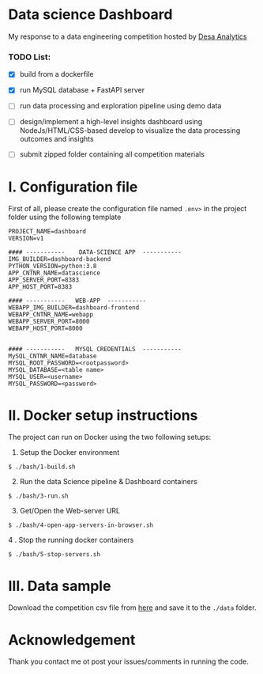 #  Data science Dashboard
My response to a data engineering competition  hosted by [Desa Analytics](https://www.linkedin.com/groups/14527011/)


### TODO List: 
- [x] build from a dockerfile
- [x] run MySQL database + FastAPI server
- [ ] run data processing and exploration pipeline using demo data
- [ ] design/implement a high-level insights dashboard using NodeJs/HTML/CSS-based develop to visualize the data processing outcomes and insights
- [ ] submit zipped folder containing all competition materials



# I. Configuration file
First of all, please create the configuration file named `.env>` in the project folder using the following template
```
PROJECT_NAME=dashboard
VERSION=v1

#### -----------    DATA-SCIENCE APP  -----------
IMG_BUILDER=dashboard-backend
PYTHON_VERSION=python:3.8
APP_CNTNR_NAME=datascience
APP_SERVER_PORT=8383
APP_HOST_PORT=8383

#### -----------   WEB-APP  -----------
WEBAPP_IMG_BUILDER=dashboard-frontend
WEBAPP_CNTNR_NAME=webapp
WEBAPP_SERVER_PORT=8000
WEBAPP_HOST_PORT=8000


#### -----------   MYSQL CREDENTIALS  -----------
MySQL_CNTNR_NAME=database
MYSQL_ROOT_PASSWORD=<rootpassword>
MYSQL_DATABASE=<table name>
MYSQL_USER=<username>
MYSQL_PASSWORD=<password>

```


# II. Docker setup instructions 

The project can run on Docker using the two  following setups: 

1. Setup the Docker environment

```
$ ./bash/1-build.sh
```

2. Run the data Science pipeline  & Dashboard containers

```
$ ./bash/3-run.sh
```

3. Get/Open the Web-server URL

```
$ ./bash/4-open-app-servers-in-browser.sh
```

4 . Stop the running docker containers

```
$ ./bash/5-stop-servers.sh
```

# III. Data sample

Download the competition csv file from [here](https://drive.google.com/drive/folders/1WywM-pVk9C-BrR4kDTcNfuqILQfMYUA5) and save it to the `./data` folder.


# Acknowledgement

Thank you contact me ot post your issues/comments in running the code. 